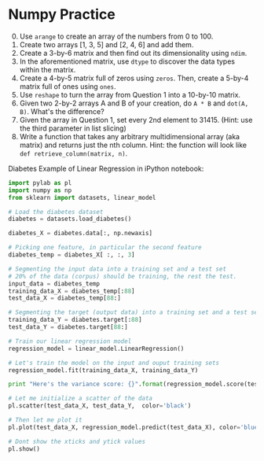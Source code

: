 # Numpy Practice

0. Use `arange` to create an array of the numbers from 0 to 100.
1. Create two arrays [1, 3, 5] and [2, 4, 6] and add them.
2. Create a 3-by-6 matrix and then find out its dimensionality using `ndim`.
3. In the aforementioned matrix, use `dtype` to discover the data types within the matrix.
4. Create a 4-by-5 matrix full of zeros using `zeros`. Then, create a 5-by-4 matrix full of ones using `ones`.
5. Use `reshape` to turn the array from Question 1 into a 10-by-10 matrix.
6. Given two 2-by-2 arrays A and B of your creation, do `A * B` and `dot(A, B)`. What's the difference?
7. Given the array in Question 1, set every 2nd element to 31415. (Hint: use the third parameter in list slicing)
8. Write a function that takes any arbitrary multidimensional array (aka matrix) and returns just the nth column. Hint: the function will look like `def retrieve_column(matrix, n)`.


Diabetes Example of Linear Regression in iPython notebook:
```python
import pylab as pl
import numpy as np
from sklearn import datasets, linear_model

# Load the diabetes dataset
diabetes = datasets.load_diabetes()

diabetes_X = diabetes.data[:, np.newaxis]

# Picking one feature, in particular the second feature
diabetes_temp = diabetes_X[ :, :, 3]

# Segmenting the input data into a training set and a test set
# 20% of the data (corpus) should be training, the rest the test.
input_data = diabetes_temp
training_data_X = diabetes_temp[:88]
test_data_X = diabetes_temp[88:]

# Segmenting the target (output data) into a training set and a test set.
training_data_Y = diabetes.target[:88]
test_data_Y = diabetes.target[88:]

# Train our linear regression model
regression_model = linear_model.LinearRegression()

# Let's train the model on the input and ouput training sets
regression_model.fit(training_data_X, training_data_Y)

print "Here's the variance score: {}".format(regression_model.score(test_data_X, test_data_Y))

# Let me initialize a scatter of the data
pl.scatter(test_data_X, test_data_Y,  color='black')

# Then let me plot it
pl.plot(test_data_X, regression_model.predict(test_data_X), color='blue')

# Dont show the xticks and ytick values
pl.show()
```
